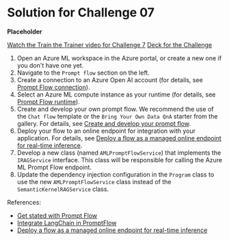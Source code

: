 # Solution for Challenge 07


**Placeholder**

[Watch the Train the Trainer video for Challenge 7](https://aka.ms/vsaia.hack.ttt.07)
[Deck for the Challenge]()

1. Open an Azure ML workspace in the Azure portal, or create a new one if you don't have one yet.
2. Navigate to the `Prompt flow` section on the left.
3. Create a connection to an Azure Open AI account (for details, see [Prompt Flow connection](https://learn.microsoft.com/en-us/azure/machine-learning/prompt-flow/get-started-prompt-flow?view=azureml-api-2#connection)).
4. Select an Azure ML compute instance as your runtime (for details, see [Prompt Flow runtime](https://learn.microsoft.com/en-us/azure/machine-learning/prompt-flow/get-started-prompt-flow?view=azureml-api-2#runtime)).
5. Create and develop your own prompt flow. We recommend the use of the `Chat flow` template or the `Bring Your Own Data QnA` starter from the gallery. For details, see [Create and develop your prompt flow](https://learn.microsoft.com/en-us/azure/machine-learning/prompt-flow/get-started-prompt-flow?view=azureml-api-2#create-and-develop-your-prompt-flow).
6. Deploy your flow to an online endpoint for integration with your application. For details, see [Deploy a flow as a managed online endpoint for real-time inference](https://learn.microsoft.com/en-us/azure/machine-learning/prompt-flow/how-to-deploy-for-real-time-inference?view=azureml-api-2).
7. Develop a new class (named `AMLPromptFlowService`) that implements the `IRAGService` interface. This class will be responsible for calling the Azure ML Prompt Flow endpoint.
8. Update the dependency injection configuration in the `Program` class to use the new `AMLPromptFlowService` class instead of the `SemanticKernelRAGService` class.


References:

- [Get stated with Prompt Flow](https://learn.microsoft.com/en-us/azure/machine-learning/prompt-flow/get-started-prompt-flow?view=azureml-api-2#create-and-develop-your-prompt-flow)
- [Integrate LangChain in PromptFlow](https://learn.microsoft.com/en-us/azure/machine-learning/prompt-flow/how-to-integrate-with-langchain?view=azureml-api-2)
- [Deploy a flow as a managed online endpoint for real-time inference](https://learn.microsoft.com/en-us/azure/machine-learning/prompt-flow/how-to-deploy-for-real-time-inference?view=azureml-api-2)
